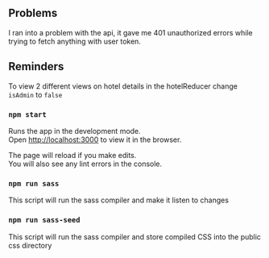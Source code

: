 ## Problems

I ran into a problem with the api, it gave me 401 unauthorized errors while trying to fetch anything with user token.

## Reminders
To view 2 different views on hotel details in the hotelReducer change `isAdmin` to `false`

### `npm start`

Runs the app in the development mode.<br />
Open [http://localhost:3000](http://localhost:3000) to view it in the browser.

The page will reload if you make edits.<br />
You will also see any lint errors in the console.

### `npm run sass`

This script will run the sass compiler and make it listen to changes

### `npm run sass-seed`

This script will run the sass compiler and store compiled CSS into the public css directory

